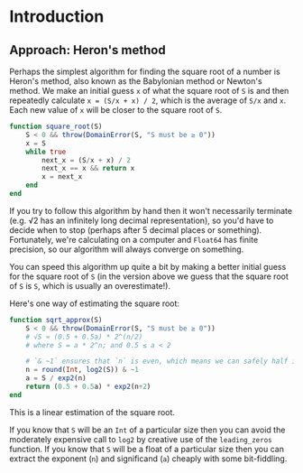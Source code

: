 # Introduction

## Approach: Heron's method

Perhaps the simplest algorithm for finding the square root of a number is Heron's method, also known as the Babylonian method or Newton's method.
We make an initial guess `x` of what the square root of `S` is and then repeatedly calculate `x = (S/x + x) / 2`, which is the average of `S/x` and `x`.
Each new value of `x` will be closer to the square root of `S`.

```julia
function square_root(S)
    S < 0 && throw(DomainError(S, "S must be ≥ 0"))
    x = S
    while true
        next_x = (S/x + x) / 2
        next_x == x && return x
        x = next_x
    end
end
```

If you try to follow this algorithm by hand then it won't necessarily terminate (e.g. √2 has an infinitely long decimal representation), so you'd have to decide when to stop (perhaps after 5 decimal places or something).
Fortunately, we're calculating on a computer and `Float64` has finite precision, so our algorithm will always converge on something.

You can speed this algorithm up quite a bit by making a better initial guess for the square root of `S` (in the version above we guess that the square root of `S` is `S`, which is usually an overestimate!).

Here's one way of estimating the square root:

```julia
function sqrt_approx(S)
    S < 0 && throw(DomainError(S, "S must be ≥ 0"))
    # √S ≈ (0.5 + 0.5a) * 2^(n/2)
    # where S = a * 2^n; and 0.5 ≤ a < 2

    # `& ~1` ensures that `n` is even, which means we can safely half it later.
    n = round(Int, log2(S)) & ~1
    a = S / exp2(n)
    return (0.5 + 0.5a) * exp2(n÷2)
end
```

This is a linear estimation of the square root.

If you know that `S` will be an `Int` of a particular size then you can avoid the moderately expensive call to `log2` by creative use of the `leading_zeros` function.
If you know that `S` will be a float of a particular size then you can extract the exponent (`n`) and significand (`a`) cheaply with some bit-fiddling.
